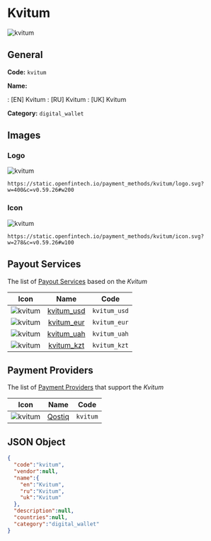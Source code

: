 
# Kvitum 
![kvitum](https://static.openfintech.io/payment_methods/kvitum/logo.svg?w=400&c=v0.59.26#w200)  

## General 
**Code:** `kvitum` 
 
**Name:** 
 
:	[EN] Kvitum 
:	[RU] Kvitum 
:	[UK] Kvitum 
 
**Category:** `digital_wallet` 
 

## Images 

### Logo 
![kvitum](https://static.openfintech.io/payment_methods/kvitum/logo.svg?w=400&c=v0.59.26#w200)  

```
https://static.openfintech.io/payment_methods/kvitum/logo.svg?w=400&c=v0.59.26#w200
```  

### Icon 
![kvitum](https://static.openfintech.io/payment_methods/kvitum/icon.svg?w=278&c=v0.59.26#w100)  

```
https://static.openfintech.io/payment_methods/kvitum/icon.svg?w=278&c=v0.59.26#w100
```  

## Payout Services 
 
The list of [Payout Services](/payout-services/) based on the _Kvitum_ 

|Icon|Name|Code| 
|:---:|:---:|:---:| 
|![kvitum](https://static.openfintech.io/payout_methods/kvitum/icon.svg?w=278&c=v0.59.26#w40) |[kvitum_usd](/payout-services/kvitum_usd/)|`kvitum_usd`| 
|![kvitum](https://static.openfintech.io/payout_methods/kvitum/icon.svg?w=278&c=v0.59.26#w40) |[kvitum_eur](/payout-services/kvitum_eur/)|`kvitum_eur`| 
|![kvitum](https://static.openfintech.io/payout_methods/kvitum/icon.svg?w=278&c=v0.59.26#w40) |[kvitum_uah](/payout-services/kvitum_uah/)|`kvitum_uah`| 
|![kvitum](https://static.openfintech.io/payout_methods/kvitum/icon.svg?w=278&c=v0.59.26#w40) |[kvitum_kzt](/payout-services/kvitum_kzt/)|`kvitum_kzt`| 
 

## Payment Providers 
 
The list of [Payment Providers](/payment-providers/) that support the _Kvitum_ 

|Icon|Name|Code| 
|:---:|:---:|:---:| 
|![kvitum](https://static.openfintech.io/payment_providers/kvitum/icon.svg?w=278&c=v0.59.26#w100) |[Qostiq](/payment-providers/kvitum/)|`kvitum`| 
 

## JSON Object 

```json
{
  "code":"kvitum",
  "vendor":null,
  "name":{
    "en":"Kvitum",
    "ru":"Kvitum",
    "uk":"Kvitum"
  },
  "description":null,
  "countries":null,
  "category":"digital_wallet"
}
```  
